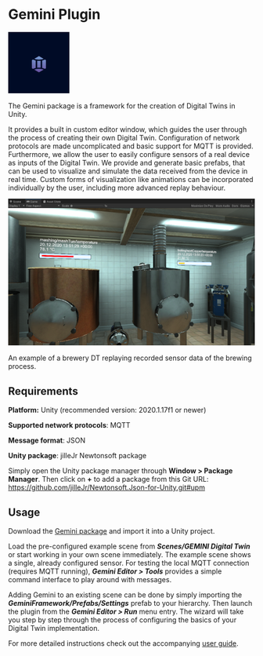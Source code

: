# Gemini Plugin

![](images/gemini_image.png)

The Gemini package is a framework for the creation of Digital Twins in Unity.

It provides a built in custom editor window, which guides the user through the process of creating their own Digital Twin.
Configuration of network protocols are made uncomplicated and basic support for MQTT is provided.
Furthermore, we allow the user to easily configure sensors of a real device as inputs of the Digital Twin.
We provide and generate basic prefabs, that can be used to visualize and simulate the data received from the device in real time.
Custom forms of visualization like animations can be incorporated individually by the user, including more advanced replay behaviour.


![](images/brewery_scene.png)

An example of a brewery DT replaying recorded sensor data of the brewing process.


## Requirements

**Platform:** Unity (recommended version: 2020.1.17f1 or newer)

**Supported network protocols**: MQTT

**Message format**: JSON

**Unity package**: jilleJr Newtonsoft package

Simply open the Unity package manager through **Window > Package Manager**. Then click on **+** to add a package from this Git URL: https://github.com/jilleJr/Newtonsoft.Json-for-Unity.git#upm


## Usage


Download the [Gemini package](https://github.com/ManuelPozor/Gemini/releases/download/v1.0.0/Gemini.unitypackage) and import it into a Unity project.

Load the pre-configured example scene from ***Scenes/GEMINI Digital Twin*** or start working in your own scene immediately.
The example scene shows a single, already configured sensor.
For testing the local MQTT connection (requires MQTT running), ***Gemini Editor > Tools*** provides a simple command interface to play around with messages.

Adding Gemini to an existing scene can be done by simply importing the ***GeminiFramework/Prefabs/Settings*** prefab to your hierarchy. Then launch the plugin from the ***Gemini Editor > Run*** menu entry.
The wizard will take you step by step through the process of configuring the basics of your Digital Twin implementation.

For more detailed instructions check out the accompanying [user guide](https://github.com/ManuelPozor/Gemini/files/6617349/User.Guide.pdf).
